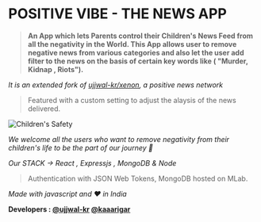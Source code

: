 # POSITIVE  VIBE - THE NEWS APP 

>**An App which lets Parents control their Children's News Feed from all the negativity in the World. This App allows user to remove negative news from various categories and also let the user add filter to the news on the basis of certain key words like ( "Murder, Kidnap , Riots").**

*It is an extended fork of [ujjwal-kr/xenon](https://github.com/ujjwal-kr/xenon), a positive news network*


>Featured with a custom setting to adjust the alaysis of the news delivered.

![Children's Safety](https://i1.wp.com/blog.securly.com/wp-content/uploads/2018/07/securly-7-tips-on-keeping-your-child-safe-online.jpg?resize=676%2C386&ssl=1)



*We welcome all the users who want to remove negativity from their children's life to be the part of our journey :rocket:*

*Our STACK -> React , Expressjs , MongoDB & Node*
>Authentication with JSON Web Tokens, MongoDB hosted on MLab.

*Made with javascript and :heart: in India* 

**Developers : [@ujjwal-kr](https://github.com/ujjwal-kr) [@kaaarigar](https://github.com/kaaarigar)**
